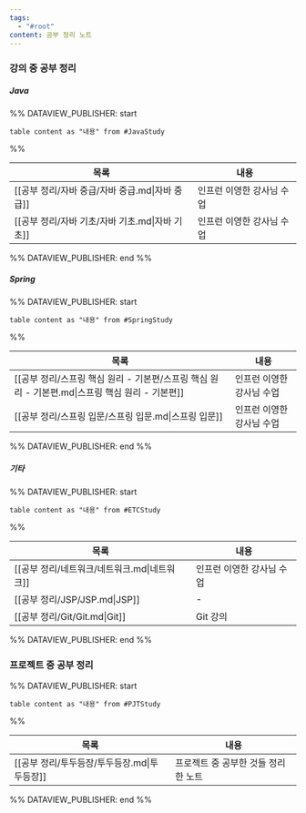 ```yaml
---
tags:
  - "#root"
content: 공부 정리 노트
---
```




### 강의 중 공부 정리
##### Java
%% DATAVIEW_PUBLISHER: start
```dataview
table content as "내용" from #JavaStudy
```
%%

| 목록                              | 내용             |
| ------------------------------- | -------------- |
| [[공부 정리/자바 중급/자바 중급.md\|자바 중급]] | 인프런 이영한 강사님 수업 |
| [[공부 정리/자바 기초/자바 기초.md\|자바 기초]] | 인프런 이영한 강사님 수업 |

%% DATAVIEW_PUBLISHER: end %%

##### Spring
%% DATAVIEW_PUBLISHER: start
```dataview
table content as "내용" from #SpringStudy
```
%%

| 목록                                                            | 내용             |
| ------------------------------------------------------------- | -------------- |
| [[공부 정리/스프링 핵심 원리 - 기본편/스프링 핵심 원리 - 기본편.md\|스프링 핵심 원리 - 기본편]] | 인프런 이영한 강사님 수업 |
| [[공부 정리/스프링 입문/스프링 입문.md\|스프링 입문]]                            | 인프런 이영한 강사님 수업 |

%% DATAVIEW_PUBLISHER: end %%

##### 기타
%% DATAVIEW_PUBLISHER: start
```dataview
table content as "내용" from #ETCStudy 
```
%%

| 목록                           | 내용             |
| ---------------------------- | -------------- |
| [[공부 정리/네트워크/네트워크.md\|네트워크]] | 인프런 이영한 강사님 수업 |
| [[공부 정리/JSP/JSP.md\|JSP]]    | \-             |
| [[공부 정리/Git/Git.md\|Git]]    | Git 강의         |

%% DATAVIEW_PUBLISHER: end %%

### 프로젝트 중 공부 정리

%% DATAVIEW_PUBLISHER: start
```dataview
table content as "내용" from #PJTStudy 
```
%%

| 목록                           | 내용                   |
| ---------------------------- | -------------------- |
| [[공부 정리/투두등장/투두등장.md\|투두등장]] | 프로젝트 중 공부한 것들 정리한 노트 |

%% DATAVIEW_PUBLISHER: end %%



